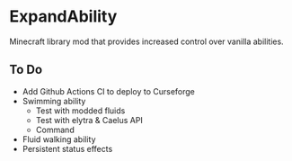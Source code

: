 # ExpandAbility
Minecraft library mod that provides increased control over vanilla abilities.

## To Do
- Add Github Actions CI to deploy to Curseforge
- Swimming ability
  - Test with modded fluids
  - Test with elytra & Caelus API
  - Command
- Fluid walking ability
- Persistent status effects

